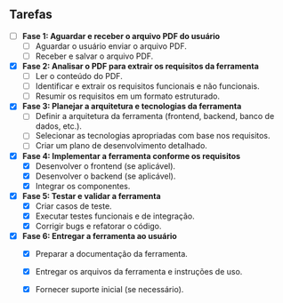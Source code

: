 ## Tarefas

- [ ] **Fase 1: Aguardar e receber o arquivo PDF do usuário**
  - [ ] Aguardar o usuário enviar o arquivo PDF.
  - [ ] Receber e salvar o arquivo PDF.

- [X] **Fase 2: Analisar o PDF para extrair os requisitos da ferramenta**
  - [ ] Ler o conteúdo do PDF.
  - [ ] Identificar e extrair os requisitos funcionais e não funcionais.
  - [ ] Resumir os requisitos em um formato estruturado.

- [X] **Fase 3: Planejar a arquitetura e tecnologias da ferramenta**
  - [ ] Definir a arquitetura da ferramenta (frontend, backend, banco de dados, etc.).
  - [ ] Selecionar as tecnologias apropriadas com base nos requisitos.
  - [ ] Criar um plano de desenvolvimento detalhado.

- [X] **Fase 4: Implementar a ferramenta conforme os requisitos**
  - [X] Desenvolver o frontend (se aplicável).
  - [X] Desenvolver o backend (se aplicável).
  - [X] Integrar os componentes.

- [X] **Fase 5: Testar e validar a ferramenta**
  - [X] Criar casos de teste.
  - [X] Executar testes funcionais e de integração.
  - [X] Corrigir bugs e refatorar o código.

- [X] **Fase 6: Entregar a ferramenta ao usuário**
  - [X] Preparar a documentação da ferramenta.
  - [X] Entregar os arquivos da ferramenta e instruções de uso.
  - [X] Fornecer suporte inicial (se necessário).

